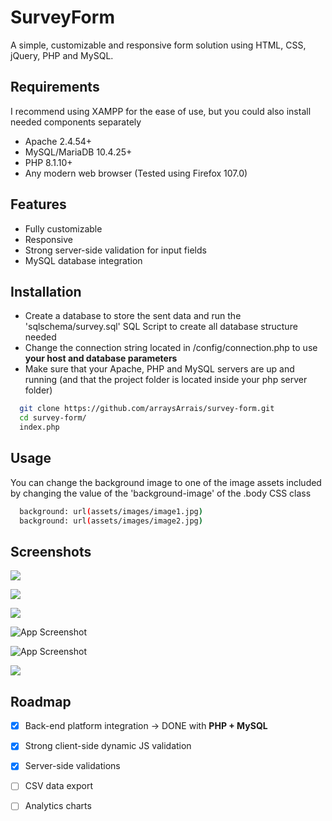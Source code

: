 
# SurveyForm

A simple, customizable and responsive form solution using HTML, CSS, jQuery, PHP and MySQL.


## Requirements
I recommend using XAMPP for the ease of use, but you could also install needed components separately
- Apache 2.4.54+
- MySQL/MariaDB 10.4.25+
- PHP 8.1.10+
- Any modern web browser (Tested using Firefox 107.0)

## Features
- Fully customizable
- Responsive
- Strong server-side validation for input fields
- MySQL database integration


## Installation

- Create a database to store the sent data and run the 'sqlschema/survey.sql' SQL Script to create all database structure needed
- Change the connection string located in /config/connection.php to use **your host and database parameters**
- Make sure that your Apache, PHP and MySQL servers are up and running (and that the project folder is located inside your php server folder)

```bash
  git clone https://github.com/arraysArrais/survey-form.git
  cd survey-form/
  index.php 
```
## Usage

You can change the background image to one of the image assets included by changing the value of the 'background-image' of the .body CSS class 

```bash
  background: url(assets/images/image1.jpg)
  background: url(assets/images/image2.jpg)
```


## Screenshots


![](https://i.imgur.com/AqXj9mR.jpeg)


![](https://i.imgur.com/Kg6o313.jpeg)


![](https://i.imgur.com/ha7UU0O.jpeg)

![App Screenshot](https://i.imgur.com/Do5Ez3R.jpeg)

![App Screenshot](https://i.imgur.com/QQfPMpN.jpeg) 

![](https://i.imgur.com/fDeUaVF.gif)



## Roadmap

- [x]  Back-end platform integration -> DONE with **PHP + MySQL**
- [x]  Strong client-side dynamic JS validation
- [x]  Server-side validations
- [ ]  CSV data export
- [ ]  Analytics charts




